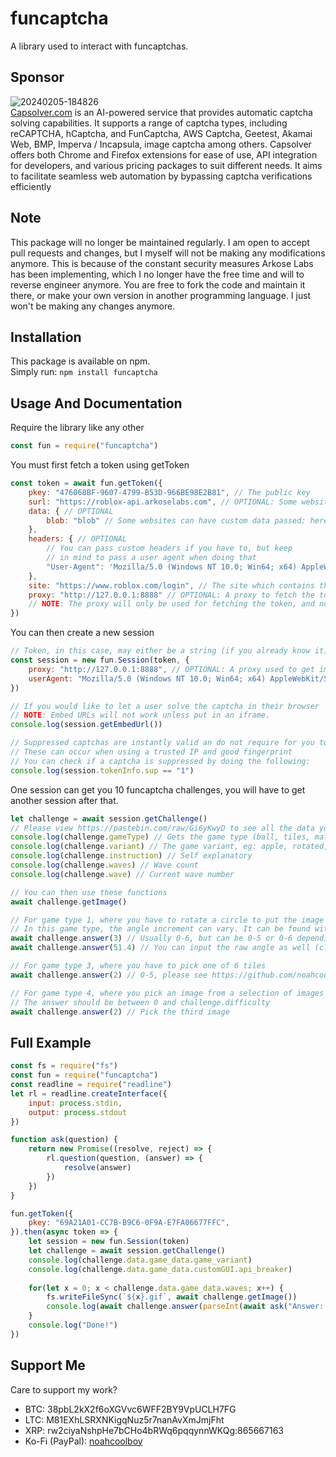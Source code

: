 # funcaptcha
A library used to interact with funcaptchas.
## Sponsor
![20240205-184826](https://github.com/noahcoolboy/funcaptcha/assets/46800081/ac9da915-937d-4694-9e14-dfdb5a56753b)  
[Capsolver.com](https://capsolver.com) is an AI-powered service that provides automatic captcha solving capabilities. It supports a range of captcha types, including reCAPTCHA, hCaptcha, and FunCaptcha, AWS Captcha, Geetest, Akamai Web, BMP, Imperva / Incapsula, image captcha among others. Capsolver offers both Chrome and Firefox extensions for ease of use, API integration for developers, and various pricing packages to suit different needs. It aims to facilitate seamless web automation by bypassing captcha verifications efficiently
## Note
This package will no longer be maintained regularly. I am open to accept pull requests and changes, but I myself will not be making any modifications anymore. This is because of the constant security measures Arkose Labs has been implementing, which I no longer have the free time and will to reverse engineer anymore. You are free to fork the code and maintain it there, or make your own version in another programming language. I just won't be making any changes anymore.
## Installation
This package is available on npm.  
Simply run: `npm install funcaptcha`
## Usage And Documentation
Require the library like any other
```js
const fun = require("funcaptcha")
```

You must first fetch a token using getToken
```js
const token = await fun.getToken({
    pkey: "476068BF-9607-4799-B53D-966BE98E2B81", // The public key
    surl: "https://roblox-api.arkoselabs.com", // OPTIONAL: Some websites can have a custom service URL
    data: { // OPTIONAL
        blob: "blob" // Some websites can have custom data passed: here it is data[blob]
    },
    headers: { // OPTIONAL
        // You can pass custom headers if you have to, but keep
        // in mind to pass a user agent when doing that
        "User-Agent": 'Mozilla/5.0 (Windows NT 10.0; Win64; x64) AppleWebKit/537.36 (KHTML, like Gecko) Chrome/102.0.0.0 Safari/537.36'
    },
    site: "https://www.roblox.com/login", // The site which contains the funcaptcha
    proxy: "http://127.0.0.1:8888" // OPTIONAL: A proxy to fetch the token, usually not required
    // NOTE: The proxy will only be used for fetching the token, and not future requests such as getting images and answering captchas
})
```

You can then create a new session
```js
// Token, in this case, may either be a string (if you already know it) or an object you received from getToken (it will strip the token out of the object)
const session = new fun.Session(token, {
    proxy: "http://127.0.0.1:8888", // OPTIONAL: A proxy used to get images and answer captchas, usually not required
    userAgent: "Mozilla/5.0 (Windows NT 10.0; Win64; x64) AppleWebKit/537.36 (KHTML, like Gecko) Chrome/102.0.0.0 Safari/537.36" // OPTIONAL: Custom user agent for all future requests
})

// If you would like to let a user solve the captcha in their browser
// NOTE: Embed URLs will not work unless put in an iframe.
console.log(session.getEmbedUrl())

// Suppressed captchas are instantly valid an do not require for you to load a challenge (it will error)
// These can occur when using a trusted IP and good fingerprint
// You can check if a captcha is suppressed by doing the following:
console.log(session.tokenInfo.sup == "1")
```

One session can get you 10 funcaptcha challenges, you will have to get another session after that.
```js
let challenge = await session.getChallenge()
// Please view https://pastebin.com/raw/Gi6yKwyD to see all the data you can find 
console.log(challenge.gameType) // Gets the game type (ball, tiles, matchkey, etc...)
console.log(challenge.variant) // The game variant, eg: apple, rotated, maze, dice_pair, dart, card, 3d_rollball_animals, etc...
console.log(challenge.instruction) // Self explanatory
console.log(challenge.waves) // Wave count
console.log(challenge.wave) // Current wave number

// You can then use these functions
await challenge.getImage()

// For game type 1, where you have to rotate a circle to put the image in the correct orientation
// In this game type, the angle increment can vary. It can be found with challenge.increment
await challenge.answer(3) // Usually 0-6, but can be 0-5 or 0-6 depending on challenge.increment (clockwise)
await challenge.answer(51.4) // You can input the raw angle as well (clockwise, negative for counter clockwise)

// For game type 3, where you have to pick one of 6 tiles
await challenge.answer(2) // 0-5, please see https://github.com/noahcoolboy/roblox-funcaptcha/raw/master/img.gif

// For game type 4, where you pick an image from a selection of images which matches the prompt compared to the image on the left
// The answer should be between 0 and challenge.difficulty
await challenge.answer(2) // Pick the third image
```

## Full Example
```js
const fs = require("fs")
const fun = require("funcaptcha")
const readline = require("readline")
let rl = readline.createInterface({
    input: process.stdin,
    output: process.stdout
})

function ask(question) {
    return new Promise((resolve, reject) => {
        rl.question(question, (answer) => {
            resolve(answer)
        })
    })
}

fun.getToken({
    pkey: "69A21A01-CC7B-B9C6-0F9A-E7FA06677FFC",
}).then(async token => { 
    let session = new fun.Session(token)
    let challenge = await session.getChallenge()
    console.log(challenge.data.game_data.game_variant)
    console.log(challenge.data.game_data.customGUI.api_breaker)
    
    for(let x = 0; x < challenge.data.game_data.waves; x++) {
        fs.writeFileSync(`${x}.gif`, await challenge.getImage())
        console.log(await challenge.answer(parseInt(await ask("Answer: "))))
    }
    console.log("Done!")
})
```


## Support Me
Care to support my work?
* BTC: 38pbL2kX2f6oXGVvc6WFF2BY9VpUCLH7FG
* LTC: M81EXhLSRXNKigqNuz5r7nanAvXmJmjFht
* XRP: rw2ciyaNshpHe7bCHo4bRWq6pqqynnWKQg:865667163
* Ko-Fi (PayPal): [noahcoolboy](https://ko-fi.com/noahcoolboy)
